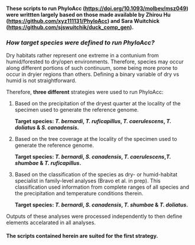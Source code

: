#### These scripts to run PhyloAcc (https://doi.org/10.1093/molbev/msz049) were writtten largely based on those made available by Zhirou Hu (https://github.com/xyz111131/PhyloAcc) and Sara Wuitchick (https://github.com/sjswuitchik/duck_comp_gen).

### *How target species were defined to run PhyloAcc?*

Dry habitats rather represent one extreme in a contunium from humid/forested to dry/open environments. Therefore, species may occur along different portions of such continuum, some being more prone to occur in dryier regions than others. Defining a binary variable of dry vs humid is not straightforward.

Therefore, **three different** strategies were used to run PhyloAcc:

1. Based on the precipitation of the dryest quarter at the locality of the specimen used to generate the reference genome.

	**Target species: *T. bernardi*, *T. ruficapillus*, *T. caerulescens*, *T. doliatus* & *S. canadensis*.**
  
2. Based on the tree coverage at the locality of the specimen used to generate the reference genome.

	**Target species: *T. bernardi*, *S. canadensis*, *T. caerulescens*,*T. shumbae* & *T. ruficapillus*.** 
	
3. Based on the classification of the species as dry- or humid-habitat specialist in family-level analyses (Bravo et al. in prep). This classification used information from complete ranges of all species and the precipitation and temperature conditions therein.

	**Target species: *T. bernardi*, *S. canadensis*, *T. shumbae* & *T. doliatus*.** 

Outputs of these analyses were processed independently to then define elements accelarated in all analyses. 

#### **The scripts contained herein are suited for the first strategy.** 
